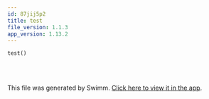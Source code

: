 ```yaml
---
id: 87jij5p2
title: test
file_version: 1.1.3
app_version: 1.13.2
---
```


<!-- Intro - Do not remove this comment -->
```
test()
```

<br/>

<br/>

This file was generated by Swimm. [Click here to view it in the app](https://app.swimm.io/repos/Z2l0aHViJTNBJTNBZGFuc3dlciUzQSUzQWZhbW9yZWF1/playlists/87jij5p2).
